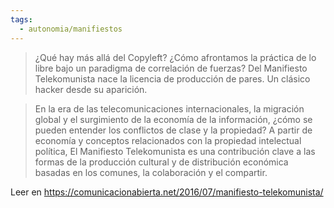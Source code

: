```yaml
---
tags:
  - autonomia/manifiestos
---
```



>¿Qué hay más allá del Copyleft? ¿Cómo afrontamos la práctica de lo libre bajo un paradigma de correlación de fuerzas? Del Manifiesto Telekomunista nace la licencia de producción de pares. Un clásico hacker desde su aparición.

>En la era de las telecomunicaciones internacionales, la migración global y el surgimiento de la economía de la información, ¿cómo se pueden entender los conflictos de clase y la propiedad? A partir de economía y conceptos relacionados con la propiedad intelectual política, El Manifiesto Telekomunista es una contribución clave a las formas de la producción cultural y de distribución económica basadas en los comunes, la colaboración y el compartir.

Leer en https://comunicacionabierta.net/2016/07/manifiesto-telekomunista/